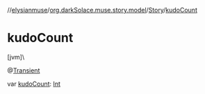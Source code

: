 //[elysianmuse](../../../index.md)/[org.darkSolace.muse.story.model](../index.md)/[Story](index.md)/[kudoCount](kudo-count.md)

# kudoCount

[jvm]\

@[Transient](https://kotlinlang.org/api/latest/jvm/stdlib/kotlin.jvm/-transient/index.html)

var [kudoCount](kudo-count.md): [Int](https://kotlinlang.org/api/latest/jvm/stdlib/kotlin/-int/index.html)
